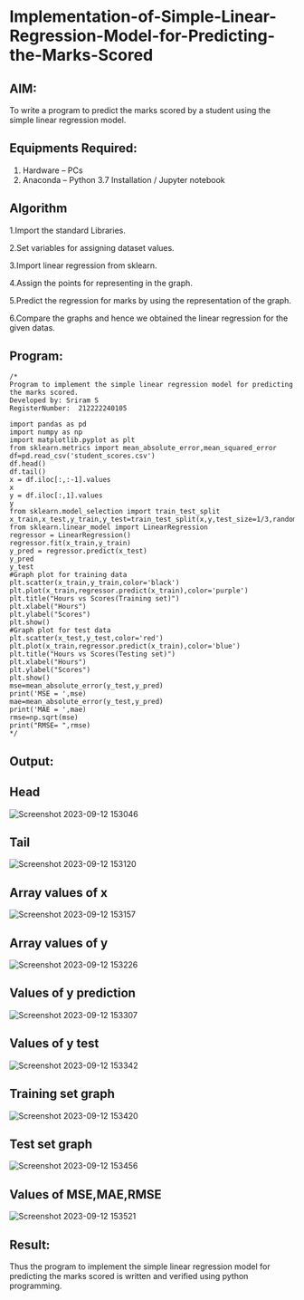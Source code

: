 # Implementation-of-Simple-Linear-Regression-Model-for-Predicting-the-Marks-Scored

## AIM:
To write a program to predict the marks scored by a student using the simple linear regression model.

## Equipments Required:
1. Hardware – PCs
2. Anaconda – Python 3.7 Installation / Jupyter notebook

## Algorithm
1.Import the standard Libraries.

2.Set variables for assigning dataset values.

3.Import linear regression from sklearn.

4.Assign the points for representing in the graph.

5.Predict the regression for marks by using the representation of the graph.

6.Compare the graphs and hence we obtained the linear regression for the given datas.

## Program:
```
/*
Program to implement the simple linear regression model for predicting the marks scored.
Developed by: Sriram S 
RegisterNumber:  212222240105

import pandas as pd
import numpy as np
import matplotlib.pyplot as plt
from sklearn.metrics import mean_absolute_error,mean_squared_error
df=pd.read_csv('student_scores.csv')
df.head()
df.tail()
x = df.iloc[:,:-1].values
x
y = df.iloc[:,1].values
y
from sklearn.model_selection import train_test_split
x_train,x_test,y_train,y_test=train_test_split(x,y,test_size=1/3,random_state=0)
from sklearn.linear_model import LinearRegression
regressor = LinearRegression()
regressor.fit(x_train,y_train)
y_pred = regressor.predict(x_test)
y_pred
y_test
#Graph plot for training data
plt.scatter(x_train,y_train,color='black')
plt.plot(x_train,regressor.predict(x_train),color='purple')
plt.title("Hours vs Scores(Training set)")
plt.xlabel("Hours")
plt.ylabel("Scores")
plt.show()
#Graph plot for test data
plt.scatter(x_test,y_test,color='red')
plt.plot(x_train,regressor.predict(x_train),color='blue')
plt.title("Hours vs Scores(Testing set)")
plt.xlabel("Hours")
plt.ylabel("Scores")
plt.show()
mse=mean_absolute_error(y_test,y_pred)
print('MSE = ',mse)
mae=mean_absolute_error(y_test,y_pred)
print('MAE = ',mae)
rmse=np.sqrt(mse)
print("RMSE= ",rmse)
*/
```

## Output:
## Head

![Screenshot 2023-09-12 153046](https://github.com/SriramS22/Implementation-of-Simple-Linear-Regression-Model-for-Predicting-the-Marks-Scored/assets/119094390/3e9c6790-d98d-4875-9fe8-bca8fbcbbcc7)

## Tail

![Screenshot 2023-09-12 153120](https://github.com/SriramS22/Implementation-of-Simple-Linear-Regression-Model-for-Predicting-the-Marks-Scored/assets/119094390/9c575f6b-ac0f-4fe8-add1-a14122e0219e)

## Array values of x

![Screenshot 2023-09-12 153157](https://github.com/SriramS22/Implementation-of-Simple-Linear-Regression-Model-for-Predicting-the-Marks-Scored/assets/119094390/f5feb380-c1c5-496f-bfd5-275b7ad25a72)

## Array values of y

![Screenshot 2023-09-12 153226](https://github.com/SriramS22/Implementation-of-Simple-Linear-Regression-Model-for-Predicting-the-Marks-Scored/assets/119094390/c74a9af1-cc77-4938-8423-08274ea90cf8)

## Values of y prediction

![Screenshot 2023-09-12 153307](https://github.com/SriramS22/Implementation-of-Simple-Linear-Regression-Model-for-Predicting-the-Marks-Scored/assets/119094390/b8003b46-5f19-4068-92ff-b0f99707d0dc)

## Values of y test

![Screenshot 2023-09-12 153342](https://github.com/SriramS22/Implementation-of-Simple-Linear-Regression-Model-for-Predicting-the-Marks-Scored/assets/119094390/10df3f2c-7d8a-4a8d-ad42-7f7341766659)

## Training set graph

![Screenshot 2023-09-12 153420](https://github.com/SriramS22/Implementation-of-Simple-Linear-Regression-Model-for-Predicting-the-Marks-Scored/assets/119094390/645d8f0c-6229-4662-ad0c-0942416a01b2)

## Test set graph

![Screenshot 2023-09-12 153456](https://github.com/SriramS22/Implementation-of-Simple-Linear-Regression-Model-for-Predicting-the-Marks-Scored/assets/119094390/0177519d-11eb-4080-830e-9d04c3311ee2)

## Values of MSE,MAE,RMSE

![Screenshot 2023-09-12 153521](https://github.com/SriramS22/Implementation-of-Simple-Linear-Regression-Model-for-Predicting-the-Marks-Scored/assets/119094390/1ff6ada1-9f2b-42cf-8b1c-35298a2aabec)

## Result:
Thus the program to implement the simple linear regression model for predicting the marks scored is written and verified using python programming.
